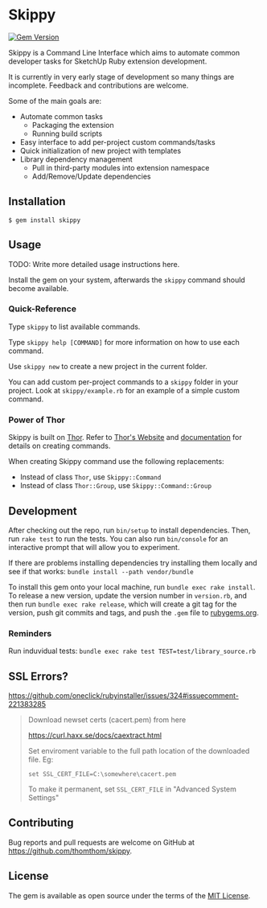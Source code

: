 # Skippy

[![Gem Version](https://badge.fury.io/rb/skippy.svg)](https://badge.fury.io/rb/skippy)

Skippy is a Command Line Interface which aims to automate common developer tasks for SketchUp Ruby extension development.

It is currently in very early stage of development so many things are incomplete. Feedback and contributions are welcome.

Some of the main goals are:

* Automate common tasks
  * Packaging the extension
  * Running build scripts
* Easy interface to add per-project custom commands/tasks
* Quick initialization of new project with templates
* Library dependency management
  * Pull in third-party modules into extension namespace
  * Add/Remove/Update dependencies

## Installation

    $ gem install skippy

## Usage

TODO: Write more detailed usage instructions here.

Install the gem on your system, afterwards the `skippy` command should become available.

### Quick-Reference

Type `skippy` to list available commands.

Type `skippy help [COMMAND]` for more information on how to use each command.

Use `skippy new` to create a new project in the current folder.

You can add custom per-project commands to a `skippy` folder in your project. Look at `skippy/example.rb` for an example of a simple custom command.

### Power of Thor

Skippy is built on [Thor](https://github.com/erikhuda/thor). Refer to [Thor's Website](http://whatisthor.com/) and [documentation](http://www.rubydoc.info/github/wycats/thor/index) for details on creating commands.

When creating Skippy command use the following replacements:

* Instead of class `Thor`, use `Skippy::Command`
* Instead of class `Thor::Group`, use `Skippy::Command::Group`

## Development

After checking out the repo, run `bin/setup` to install dependencies. Then, run `rake test` to run the tests. You can also run `bin/console` for an interactive prompt that will allow you to experiment.

If there are problems installing dependencies try installing them locally and see if that works: `bundle install --path vendor/bundle`

To install this gem onto your local machine, run `bundle exec rake install`. To release a new version, update the version number in `version.rb`, and then run `bundle exec rake release`, which will create a git tag for the version, push git commits and tags, and push the `.gem` file to [rubygems.org](https://rubygems.org).

### Reminders

Run induvidual tests: `bundle exec rake test TEST=test/library_source.rb`

## SSL Errors?

https://github.com/oneclick/rubyinstaller/issues/324#issuecomment-221383285

> Download newset certs (cacert.pem) from here
>
> https://curl.haxx.se/docs/caextract.html
>
> Set enviroment variable to the full path location of the downloaded file. Eg:
>
>     set SSL_CERT_FILE=C:\somewhere\cacert.pem
>
> To make it permanent, set `SSL_CERT_FILE` in "Advanced System Settings"

## Contributing

Bug reports and pull requests are welcome on GitHub at https://github.com/thomthom/skippy.


## License

The gem is available as open source under the terms of the [MIT License](http://opensource.org/licenses/MIT).

